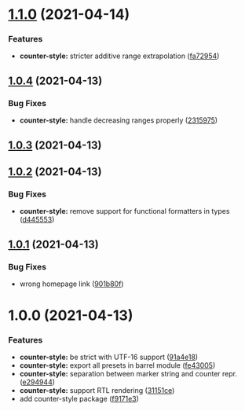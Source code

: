 # [1.1.0](https://github.com/jsamr/react-native-li/compare/@jsamr/counter-style@1.0.4...@jsamr/counter-style@1.1.0) (2021-04-14)


### Features

* **counter-style:** stricter additive range extrapolation ([fa72954](https://github.com/jsamr/react-native-li/commit/fa7295483aac1e447feab0232cecafc95c076b75))

## [1.0.4](https://github.com/jsamr/react-native-li/compare/@jsamr/counter-style@1.0.3...@jsamr/counter-style@1.0.4) (2021-04-13)


### Bug Fixes

* **counter-style:** handle decreasing ranges properly ([2315975](https://github.com/jsamr/react-native-li/commit/2315975034ab369e80f449907b983c1a4ac3e86b))

## [1.0.3](https://github.com/jsamr/react-native-li/compare/@jsamr/counter-style@1.0.2...@jsamr/counter-style@1.0.3) (2021-04-13)

## [1.0.2](https://github.com/jsamr/react-native-li/compare/@jsamr/counter-style@1.0.1...@jsamr/counter-style@1.0.2) (2021-04-13)


### Bug Fixes

* **counter-style:** remove support for functional formatters in types ([d445553](https://github.com/jsamr/react-native-li/commit/d4455532cac89bac6dca6b5bbb20d0add0be1a44))

## [1.0.1](https://github.com/jsamr/react-native-li/compare/@jsamr/counter-style@1.0.0...@jsamr/counter-style@1.0.1) (2021-04-13)


### Bug Fixes

* wrong homepage link ([901b80f](https://github.com/jsamr/react-native-li/commit/901b80fdc01c34a659b0cc890cbe017590078b04))

# 1.0.0 (2021-04-13)


### Features

* **counter-style:** be strict with UTF-16 support ([91a4e18](https://github.com/jsamr/react-native-li/commit/91a4e1804d78b14b35dfef8a8ee46b69f6fb8700))
* **counter-style:** export all presets in barrel module ([fe43005](https://github.com/jsamr/react-native-li/commit/fe43005020349caf4e80dc422464cae4b6c161a3))
* **counter-style:** separation between marker string and counter repr. ([e294944](https://github.com/jsamr/react-native-li/commit/e294944e6539213d027c1c71dfdf414795d0472d))
* **counter-style:** support RTL rendering ([31151ce](https://github.com/jsamr/react-native-li/commit/31151ce961bbbf3de7a4fa609ca075b2b832cbd9))
* add counter-style package ([f9171e3](https://github.com/jsamr/react-native-li/commit/f9171e376020abcea07c82d651a3376a58ea64bf))

